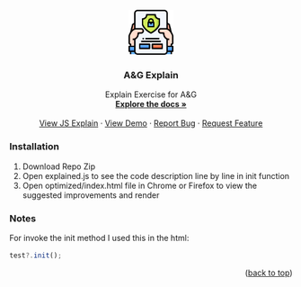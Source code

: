 <div id="top"></div>

<!-- PROJECT LOGO -->
<br />
<div align="center">
  <a href="https://github.com/icgarzon/A-G_CodeExplain">
    <img src=".common/project.svg" alt="Logo" width="80" height="80">
  </a>

  <h3 align="center">A&G Explain</h3>

  <p align="center">
    Explain Exercise for A&G
    <br />
    <a href="https://github.com/icgarzon/A-G_CodeExplain"><strong>Explore the docs »</strong></a>
    <br />
    <br />
    <a href="https://ivangarzon.dev/git/ag/explained.js">View JS Explain</a>
    ·
    <a href="https://ivangarzon.dev/git/ag/index.html">View Demo</a>
    ·
    <a href="https://github.com/icgarzon/A-G_CodeExplain/issues">Report Bug</a>
    ·
    <a href="https://github.com/icgarzon/A-G_CodeExplain/issues">Request Feature</a>
  </p>
</div>

<!-- GETTING STARTED -->
### Installation

1. Download Repo Zip
2. Open explained.js to see the code description line by line in init function
3. Open optimized/index.html file in Chrome or Firefox to view the suggested improvements and render

### Notes
For invoke the init method I used this in the html:
```javascript
test?.init();
```

<p align="right">(<a href="#top">back to top</a>)</p>